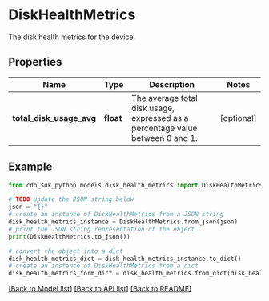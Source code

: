 # DiskHealthMetrics

The disk health metrics for the device.

## Properties

Name | Type | Description | Notes
------------ | ------------- | ------------- | -------------
**total_disk_usage_avg** | **float** | The average total disk usage, expressed as a percentage value between 0 and 1. | [optional] 

## Example

```python
from cdo_sdk_python.models.disk_health_metrics import DiskHealthMetrics

# TODO update the JSON string below
json = "{}"
# create an instance of DiskHealthMetrics from a JSON string
disk_health_metrics_instance = DiskHealthMetrics.from_json(json)
# print the JSON string representation of the object
print(DiskHealthMetrics.to_json())

# convert the object into a dict
disk_health_metrics_dict = disk_health_metrics_instance.to_dict()
# create an instance of DiskHealthMetrics from a dict
disk_health_metrics_form_dict = disk_health_metrics.from_dict(disk_health_metrics_dict)
```
[[Back to Model list]](../README.md#documentation-for-models) [[Back to API list]](../README.md#documentation-for-api-endpoints) [[Back to README]](../README.md)


